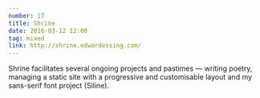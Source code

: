 ```yaml
---
number: 17
title: Shrine
date: 2016-03-12 12:00
tag: mixed
link: http://shrine.edwardessing.com/
---
```


Shrine facilitates several ongoing projects and pastimes — writing poetry, managing a static site with a progressive and customisable layout and my sans-serif font project (Siline).
